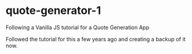 # quote-generator-1
Following a Vanilla JS tutorial for a Quote Generation App

Followed the tutorial for this a few years ago and creating a backup of it now.
